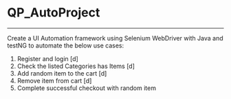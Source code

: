 # QP_AutoProject
-------------------
Create a UI Automation framework using Selenium WebDriver with Java and testNG to automate the below use cases:

1) Register and login [d]
2) Check the listed Categories has Items [d]
3) Add random item to the cart [d]
4) Remove item from cart [d]
5) Complete successful checkout with random item